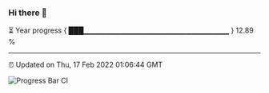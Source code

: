 ### Hi there 👋

⏳ Year progress { ███▁▁▁▁▁▁▁▁▁▁▁▁▁▁▁▁▁▁▁▁▁▁▁▁▁▁▁ } 12.89 %

---

⏰ Updated on Thu, 17 Feb 2022 01:06:44 GMT

![Progress Bar CI](https://github.com/ZhaoGui/ZhaoGui/workflows/Progress%20Bar%20CI/badge.svg)
